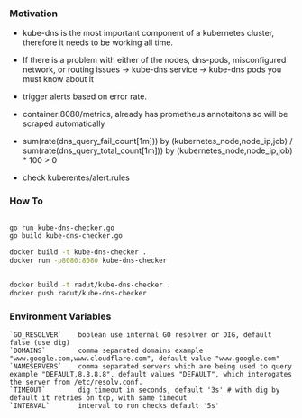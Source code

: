 ### Motivation
* kube-dns is the most important component of a kubernetes cluster, therefore it needs to be working all time.
* If there is a problem with either of the nodes, dns-pods, misconfigured network, or routing issues -> kube-dns service -> kube-dns pods you must know about it
* trigger alerts based on error rate.


* container:8080/metrics, already has prometheus annotaitons so will be scraped automatically
* sum(rate(dns_query_fail_count[1m])) by (kubernetes_node,node_ip,job) / sum(rate(dns_query_total_count[1m])) by (kubernetes_node,node_ip,job) * 100 > 0
* check kuberentes/alert.rules 


### How To
```bash

go run kube-dns-checker.go
go build kube-dns-checker.go

docker build -t kube-dns-checker .
docker run -p8080:8080 kube-dns-checker


docker build -t radut/kube-dns-checker .
docker push radut/kube-dns-checker
```


### Environment Variables
```config
`GO_RESOLVER`    boolean use internal GO resolver or DIG, default false (use dig)
`DOMAINS`        comma separated domains example "www.google.com,www.cloudflare.com", default value "www.google.com"
`NAMESERVERS`    comma separated servers which are being used to query example "DEFAULT,8.8.8.8", default values "DEFAULT", which interogates the server from /etc/resolv.conf. 
`TIMEOUT`        dig timeout in seconds, default '3s' # with dig by default it retries on tcp, with same timeout
`INTERVAL`       interval to run checks default '5s'
  
```
 
 
